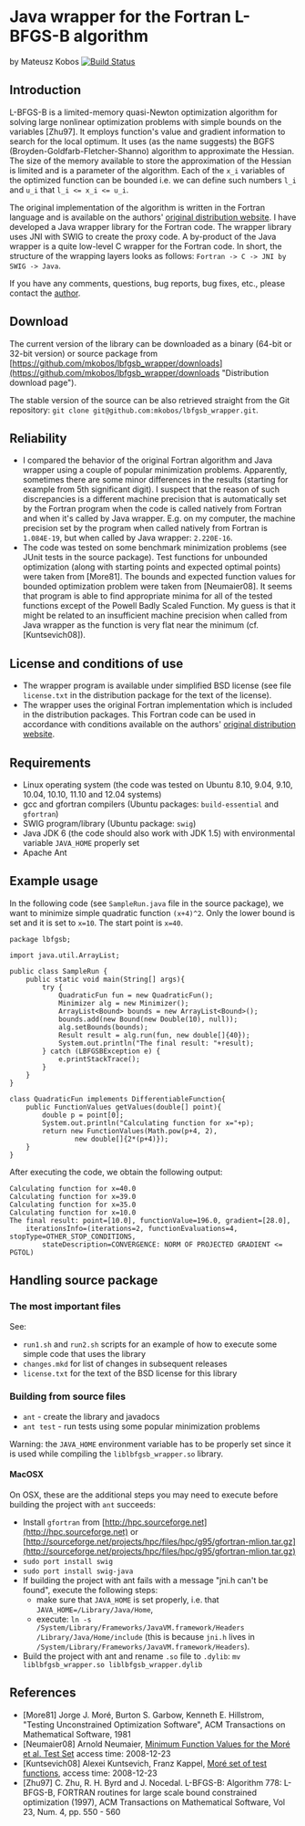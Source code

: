 Java wrapper for the Fortran L-BFGS-B algorithm
===============================================
by Mateusz Kobos [![Build Status](https://travis-ci.org/mkobos/lbfgsb_wrapper.png?branch=master)](https://travis-ci.org/mkobos/lbfgsb_wrapper)

Introduction
------------
L-BFGS-B is a limited-memory quasi-Newton optimization algorithm for solving large nonlinear optimization problems with simple bounds on the variables [Zhu97]. It employs function's value and gradient information to search for the local optimum. It uses (as the name suggests) the BGFS (Broyden-Goldfarb-Fletcher-Shanno) algorithm to approximate the Hessian. The size of the memory available to store the approximation of the Hessian is limited and is a parameter of the algorithm. Each of the `x_i` variables of the optimized function can be bounded i.e. we can define such numbers `l_i` and `u_i` that `l_i <= x_i <= u_i`.

The original implementation of the algorithm is written in the Fortran language and is available on the authors' [original distribution website][]. I have developed a Java wrapper library for the Fortran code. The wrapper library uses JNI with SWIG to create the proxy code. A by-product of the Java wrapper is a quite low-level C wrapper for the Fortran code. In short, the structure of the wrapping layers looks as follows: `Fortran -> C -> JNI by SWIG -> Java`.

[original distribution website]: http://www.ece.northwestern.edu/~nocedal/lbfgsb.html

If you have any comments, questions, bug reports, bug fixes, etc., please contact the [author](http://www.mini.pw.edu.pl/~mkobos/).

Download
--------
The current version of the library can be downloaded as a binary (64-bit or 32-bit version) or source package from [https://github.com/mkobos/lbfgsb_wrapper/downloads](https://github.com/mkobos/lbfgsb_wrapper/downloads "Distribution download page").

The stable version of the source can be also retrieved straight from the Git repository: `git clone git@github.com:mkobos/lbfgsb_wrapper.git`.

Reliability
-----------
- I compared the behavior of the original Fortran algorithm and Java wrapper using a couple of popular minimization problems. Apparently, sometimes there are some minor differences in the results (starting for example from 5th significant digit). I suspect that the reason of such discrepancies is a different machine precision that is automatically set by the Fortran program when the code is called natively from Fortran and when it's called by Java wrapper. E.g. on my computer, the machine precision set by the program when called natively from Fortran is `1.084E-19`, but when called by Java wrapper: `2.220E-16`.
- The code was tested on some benchmark minimization problems (see JUnit tests in the source package). Test functions for unbounded optimization (along with starting points and expected optimal points) were taken from [More81]. The bounds and expected function values for bounded optimization problem were taken from [Neumaier08]. It seems that program is able to find appropriate minima for all of the tested functions except of the Powell Badly Scaled Function. My guess is that it might be related to an insufficient machine precision when called from Java wrapper as the function is very flat near the minimum (cf. [Kuntsevich08]).

License and conditions of use
-----------------------------
- The wrapper program is available under simplified BSD license (see file `license.txt` in the distribution package for the text of the license).
- The wrapper uses the original Fortran implementation which is included in the distribution packages. This Fortran code can be used in accordance with conditions available on the authors' [original distribution website][].

Requirements
------------
- Linux operating system (the code was tested on Ubuntu 8.10, 9.04, 9.10, 10.04, 10.10, 11.10 and 12.04 systems)
- gcc and gfortran compilers (Ubuntu packages: `build-essential` and `gfortran`)
- SWIG program/library (Ubuntu package: `swig`)
- Java JDK 6 (the code should also work with JDK 1.5) with environmental variable `JAVA_HOME` properly set
- Apache Ant

Example usage
-------------
In the following code (see `SampleRun.java` file in the source package), we want to minimize simple quadratic function `(x+4)^2`. Only the lower bound is set and it is set to `x=10`. The start point is `x=40`.

	package lbfgsb;

	import java.util.ArrayList;

	public class SampleRun {
		public static void main(String[] args){
			try {
				QuadraticFun fun = new QuadraticFun();
				Minimizer alg = new Minimizer();
				ArrayList<Bound> bounds = new ArrayList<Bound>();
				bounds.add(new Bound(new Double(10), null));
				alg.setBounds(bounds);
				Result result = alg.run(fun, new double[]{40});
				System.out.println("The final result: "+result);
			} catch (LBFGSBException e) {
				e.printStackTrace();
			}
		}
	}

	class QuadraticFun implements DifferentiableFunction{
		public FunctionValues getValues(double[] point){
			double p = point[0];
			System.out.println("Calculating function for x="+p);
			return new FunctionValues(Math.pow(p+4, 2), 
					new double[]{2*(p+4)});
		}
	}

After executing the code, we obtain the following output:

	Calculating function for x=40.0
	Calculating function for x=39.0
	Calculating function for x=35.0
	Calculating function for x=10.0
	The final result: point=[10.0], functionValue=196.0, gradient=[28.0], 
		iterationsInfo=(iterations=2, functionEvaluations=4, stopType=OTHER_STOP_CONDITIONS, 
			stateDescription=CONVERGENCE: NORM OF PROJECTED GRADIENT <= PGTOL)

Handling source package
-----------------------

### The most important files

See:

* `run1.sh` and `run2.sh` scripts for an example of how to execute some simple code that uses the library
* `changes.mkd` for list of changes in subsequent releases
* `license.txt` for the text of the BSD license for this library

### Building from source files
* `ant` - create the library and javadocs
* `ant test` - run tests using some popular minimization problems

Warning: the `JAVA_HOME` environment variable has to be properly set since it is used while compiling the `liblbfgsb_wrapper.so` library.

#### MacOSX

On OSX, these are the additional steps you may need to execute before building the project with `ant` succeeds:

* Install `gfortran` from [http://hpc.sourceforge.net](http://hpc.sourceforge.net) or [http://sourceforge.net/projects/hpc/files/hpc/g95/gfortran-mlion.tar.gz](http://sourceforge.net/projects/hpc/files/hpc/g95/gfortran-mlion.tar.gz)
* `sudo port install swig`
* `sudo port install swig-java`
* If building the project with ant fails with a message "jni.h can't be found", execute the following steps:
	* make sure that `JAVA_HOME` is set properly, i.e. that `JAVA_HOME=/Library/Java/Home`,
	* execute: `ln -s /System/Library/Frameworks/JavaVM.framework/Headers /Library/Java/Home/include` (this is because `jni.h` lives in `/System/Library/Frameworks/JavaVM.framework/Headers`). 
* Build the project with ant and rename `.so` file to `.dylib`:  `mv liblbfgsb_wrapper.so liblbfgsb_wrapper.dylib`

References
----------
- [More81] Jorge J. Moré, Burton S. Garbow, Kenneth E. Hillstrom, "Testing Unconstrained Optimization Software", ACM Transactions on Mathematical Software, 1981
- [Neumaier08] Arnold Neumaier, [Minimum Function Values for the Moré et al. Test Set](http://www.mat.univie.ac.at/~neum/glopt/bounds.html) access time: 2008-12-23
- [Kuntsevich08] Alexei Kuntsevich, Franz Kappel, [Moré set of test functions](http://www.kfunigraz.ac.at/imawww/kuntsevich/solvopt/results/moreset.html), access time: 2008-12-23
- [Zhu97] C. Zhu, R. H. Byrd and J. Nocedal. L-BFGS-B: Algorithm 778: L-BFGS-B, FORTRAN routines for large scale bound constrained optimization (1997), ACM Transactions on Mathematical Software, Vol 23, Num. 4, pp. 550 - 560
